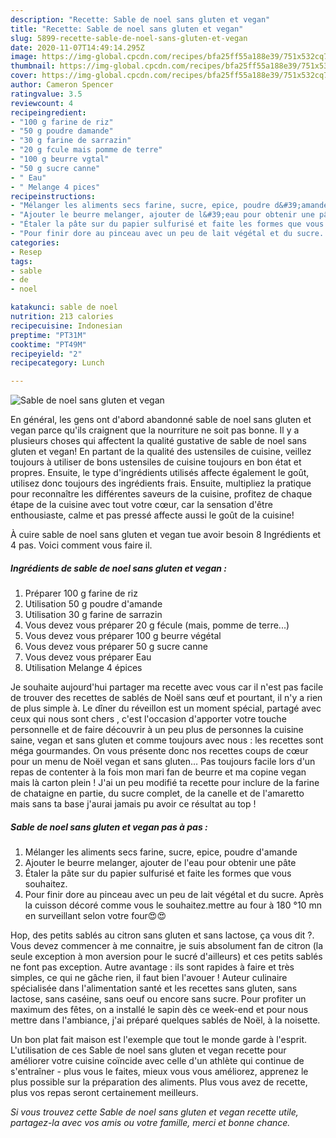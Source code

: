 ```yaml
---
description: "Recette: Sable de noel sans gluten et vegan"
title: "Recette: Sable de noel sans gluten et vegan"
slug: 5899-recette-sable-de-noel-sans-gluten-et-vegan
date: 2020-11-07T14:49:14.295Z
image: https://img-global.cpcdn.com/recipes/bfa25ff55a188e39/751x532cq70/sable-de-noel-sans-gluten-et-vegan-photo-principale-de-la-recette.jpg
thumbnail: https://img-global.cpcdn.com/recipes/bfa25ff55a188e39/751x532cq70/sable-de-noel-sans-gluten-et-vegan-photo-principale-de-la-recette.jpg
cover: https://img-global.cpcdn.com/recipes/bfa25ff55a188e39/751x532cq70/sable-de-noel-sans-gluten-et-vegan-photo-principale-de-la-recette.jpg
author: Cameron Spencer
ratingvalue: 3.5
reviewcount: 4
recipeingredient:
- "100 g farine de riz"
- "50 g poudre damande"
- "30 g farine de sarrazin"
- "20 g fcule mais pomme de terre"
- "100 g beurre vgtal"
- "50 g sucre canne"
- " Eau"
- " Melange 4 pices"
recipeinstructions:
- "Mélanger les aliments secs farine, sucre, epice, poudre d&#39;amande"
- "Ajouter le beurre melanger, ajouter de l&#39;eau pour obtenir une pâte"
- "Étaler la pâte sur du papier sulfurisé et faite les formes que vous souhaitez."
- "Pour finir dore au pinceau avec un peu de lait végétal et du sucre. Après la cuisson décoré comme vous le souhaitez.mettre au four à 180 °10 mn en surveillant selon votre four😍😍"
categories:
- Resep
tags:
- sable
- de
- noel

katakunci: sable de noel 
nutrition: 213 calories
recipecuisine: Indonesian
preptime: "PT31M"
cooktime: "PT49M"
recipeyield: "2"
recipecategory: Lunch

---
```



![Sable de noel sans gluten et vegan](https://img-global.cpcdn.com/recipes/bfa25ff55a188e39/751x532cq70/sable-de-noel-sans-gluten-et-vegan-photo-principale-de-la-recette.jpg)

En général, les gens ont d'abord abandonné sable de noel sans gluten et vegan parce qu'ils craignent que la nourriture ne soit pas bonne. Il y a plusieurs choses qui affectent la qualité gustative de sable de noel sans gluten et vegan! En partant de la qualité des ustensiles de cuisine, veillez toujours à utiliser de bons ustensiles de cuisine toujours en bon état et propres. Ensuite, le type d'ingrédients utilisés affecte également le goût, utilisez donc toujours des ingrédients frais. Ensuite, multipliez la pratique pour reconnaître les différentes saveurs de la cuisine, profitez de chaque étape de la cuisine avec tout votre cœur, car la sensation d'être enthousiaste, calme et pas pressé affecte aussi le goût de la cuisine!

<!--inarticleads1-->

À cuire sable de noel sans gluten et vegan tue avoir besoin 8 Ingrédients et 4 pas. Voici comment vous faire il.

##### Ingrédients de sable de noel sans gluten et vegan :

1. Préparer 100 g farine de riz
1. Utilisation 50 g poudre d&#39;amande
1. Utilisation 30 g farine de sarrazin
1. Vous devez vous préparer 20 g fécule (mais, pomme de terre...)
1. Vous devez vous préparer 100 g beurre végétal
1. Vous devez vous préparer 50 g sucre canne
1. Vous devez vous préparer  Eau
1. Utilisation  Melange 4 épices


Je souhaite aujourd&#39;hui partager ma recette avec vous car il n&#39;est pas facile de trouver des recettes de sablés de Noël sans œuf et pourtant, il n&#39;y a rien de plus simple à. Le dîner du réveillon est un moment spécial, partagé avec ceux qui nous sont chers , c&#39;est l&#39;occasion d&#39;apporter votre touche personnelle et de faire découvrir à un peu plus de personnes la cuisine saine, vegan et sans gluten et comme toujours avec nous : les recettes sont méga gourmandes. On vous présente donc nos recettes coups de cœur pour un menu de Noël vegan et sans gluten… Pas toujours facile lors d&#39;un repas de contenter à la fois mon mari fan de beurre et ma copine vegan mais là carton plein ! J&#39;ai un peu modifié ta recette pour inclure de la farine de chataigne en partie, du sucre complet, de la canelle et de l&#39;amaretto mais sans ta base j&#39;aurai jamais pu avoir ce résultat au top ! 

<!--inarticleads2-->

##### Sable de noel sans gluten et vegan pas à pas :

1. Mélanger les aliments secs farine, sucre, epice, poudre d&#39;amande
1. Ajouter le beurre melanger, ajouter de l&#39;eau pour obtenir une pâte
1. Étaler la pâte sur du papier sulfurisé et faite les formes que vous souhaitez.
1. Pour finir dore au pinceau avec un peu de lait végétal et du sucre. Après la cuisson décoré comme vous le souhaitez.mettre au four à 180 °10 mn en surveillant selon votre four😍😍


Hop, des petits sablés au citron sans gluten et sans lactose, ça vous dit ?. Vous devez commencer à me connaitre, je suis absolument fan de citron (la seule exception à mon aversion pour le sucré d&#39;ailleurs) et ces petits sablés ne font pas exception. Autre avantage : ils sont rapides à faire et très simples, ce qui ne gâche rien, il faut bien l&#39;avouer ! Auteur culinaire spécialisée dans l&#39;alimentation santé et les recettes sans gluten, sans lactose, sans caséine, sans oeuf ou encore sans sucre. Pour profiter un maximum des fêtes, on a installé le sapin dès ce week-end et pour nous mettre dans l&#39;ambiance, j&#39;ai préparé quelques sablés de Noël, à la noisette. 

<!--inarticleads1-->

<p>
Un bon plat fait maison est l'exemple que tout le monde garde à l'esprit. L'utilisation de ces Sable de noel sans gluten et vegan recette pour améliorer votre cuisine coïncide avec celle d'un athlète qui continue de s'entraîner - plus vous le faites, mieux vous vous améliorez, apprenez le plus possible sur la préparation des aliments. Plus vous avez de recette, plus vos repas seront certainement meilleurs.
</p>

<p>
<i>Si vous trouvez cette Sable de noel sans gluten et vegan recette utile, partagez-la avec vos amis ou votre famille, merci et bonne chance.</i>
</p>
